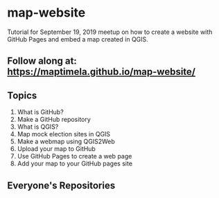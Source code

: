 # map-website
Tutorial for September 19, 2019 meetup on how to create a website with GitHub Pages and embed a map created in QGIS.

## Follow along at: https://maptimela.github.io/map-website/

## Topics
1. What is GitHub?
2. Make a GitHub repository
3. What is QGIS?
4. Map mock election sites in QGIS
5. Make a webmap using QGIS2Web
6. Upload your map to GitHub
7. Use GitHub Pages to create a web page
8. Add your map to your GitHub pages site

## Everyone's Repositories

